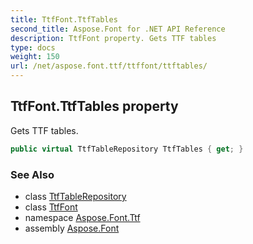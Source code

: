 ```yaml
---
title: TtfFont.TtfTables
second_title: Aspose.Font for .NET API Reference
description: TtfFont property. Gets TTF tables
type: docs
weight: 150
url: /net/aspose.font.ttf/ttffont/ttftables/
---
```

## TtfFont.TtfTables property

Gets TTF tables.

```csharp
public virtual TtfTableRepository TtfTables { get; }
```

### See Also

* class [TtfTableRepository](../../../aspose.font.ttftables/ttftablerepository/)
* class [TtfFont](../)
* namespace [Aspose.Font.Ttf](../../ttffont/)
* assembly [Aspose.Font](../../../)


